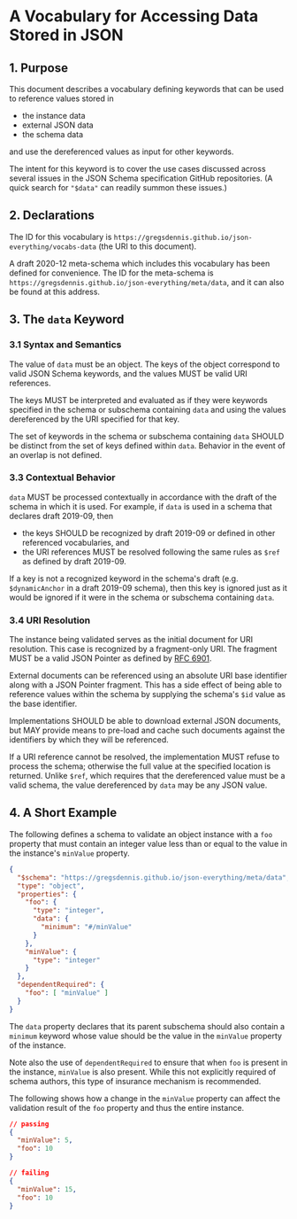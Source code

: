 # A Vocabulary for Accessing Data Stored in JSON

## 1. Purpose

This document describes a vocabulary defining keywords that can be used to reference values stored in

- the instance data
- external JSON data
- the schema data

and use the dereferenced values as input for other keywords.

The intent for this keyword is to cover the use cases discussed across several issues in the JSON Schema specification GitHub repositories.  (A quick search for `"$data"` can readily summon these issues.)

## 2. Declarations

The ID for this vocabulary is `https://gregsdennis.github.io/json-everything/vocabs-data` (the URI to this document).

A draft 2020-12 meta-schema which includes this vocabulary has been defined for convenience.  The ID for the meta-schema is `https://gregsdennis.github.io/json-everything/meta/data`, and it can also be found at this address.

## 3. The `data` Keyword

### 3.1 Syntax and Semantics

The value of `data` must be an object.  The keys of the object correspond to valid JSON Schema keywords, and the values MUST be valid URI references.

The keys MUST be interpreted and evaluated as if they were keywords specified in the schema or subschema containing `data` and using the values dereferenced by the URI specified for that key.

The set of keywords in the schema or subschema containing `data` SHOULD be distinct from the set of keys defined within `data`.  Behavior in the event of an overlap is not defined.

### 3.3 Contextual Behavior

`data` MUST be processed contextually in accordance with the draft of the schema in which it is used.  For example, if `data` is used in a schema that declares draft 2019-09, then

- the keys SHOULD be recognized by draft 2019-09 or defined in other referenced vocabularies, and
- the URI references MUST be resolved following the same rules as `$ref` as defined by draft 2019-09.

If a key is not a recognized keyword in the schema's draft (e.g. `$dynamicAnchor` in a draft 2019-09 schema), then this key is ignored just as it would be ignored if it were in the schema or subschema containing `data`.

### 3.4 URI Resolution

The instance being validated serves as the initial document for URI resolution.  This case is recognized by a fragment-only URI.  The fragment MUST be a valid JSON Pointer as defined by [RFC 6901](https://tools.ietf.org/html/rfc6901).

External documents can be referenced using an absolute URI base identifier along with a JSON Pointer fragment.  This has a side effect of being able to reference values within the schema by supplying the schema's `$id` value as the base identifier.

Implementations SHOULD be able to download external JSON documents, but MAY provide means to pre-load and cache such documents against the identifiers by which they will be referenced.

If a URI reference cannot be resolved, the implementation MUST refuse to process the schema; otherwise the full value at the specified location is returned.  Unlike `$ref`, which requires that the dereferenced value must be a valid schema, the value dereferenced by `data` may be any JSON value.

## 4. A Short Example

The following defines a schema to validate an object instance with a `foo` property that must contain an integer value less than or equal to the value in the instance's `minValue` property.

```json
{
  "$schema": "https://gregsdennis.github.io/json-everything/meta/data",
  "type": "object",
  "properties": {
    "foo": {
      "type": "integer",
      "data": {
        "minimum": "#/minValue"
      }
    },
    "minValue": {
      "type": "integer"
    }
  },
  "dependentRequired": {
    "foo": [ "minValue" ]
  }
}
```

The `data` property declares that its parent subschema should also contain a `minimum` keyword whose value should be the value in the `minValue` property of the instance.

Note also the use of `dependentRequired` to ensure that when `foo` is present in the instance, `minValue` is also present.  While this not explicitly required of schema authors, this type of insurance mechanism is recommended.

The following shows how a change in the `minValue` property can affect the validation result of the `foo` property and thus the entire instance.

```json
// passing
{
  "minValue": 5,
  "foo": 10
}

// failing
{
  "minValue": 15,
  "foo": 10
}
```
